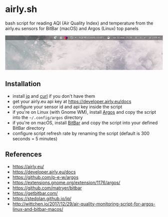 airly.sh
=========
bash script for reading AQI (Air Quality Index) and temperature from the airly.eu sensors for BitBar (macOS) and Argos (Linux) top panels

![screenshot](screenshot.png)

Installation
-------------
- install [jq](https://stedolan.github.io/jq/) and [curl](https://curl.haxx.se/) if you don't have them
- get your airly.eu api key at https://developer.airly.eu/docs
- configure your sensor id and api key inside the script
- if you're on Linux (with Gnome WM), install [Argos](https://extensions.gnome.org/extension/1176/argos) and copy the script into the `~/.config/argos` directory
- if you're on macOS, install [BitBar](https://getbitbar.com/) and copy the script into your defined BitBar directory
- configure script refresh rate by renaming the script (default is 300 seconds = 5 minutes)

References
----------
- https://airly.eu/
- https://developer.airly.eu/docs
- https://github.com/p-e-w/argos
- https://extensions.gnome.org/extension/1176/argos/
- https://github.com/matryer/bitbar
- https://getbitbar.com/
- https://stedolan.github.io/jq/
- http://wittchen.io/2017/12/29/air-quality-monitoring-script-for-argos-linux-and-bitbar-macos/
